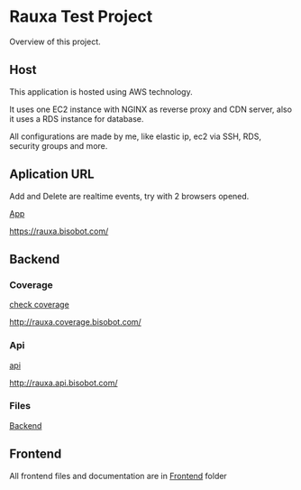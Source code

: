 # Rauxa Test Project

Overview of this project.
## Host
This application is hosted using AWS technology.

It uses one EC2 instance with NGINX as reverse proxy and CDN server, also it uses a RDS instance for database.

All configurations are made by me, like elastic ip, ec2 via SSH, RDS, security groups and more.


## Aplication URL
Add and Delete are realtime events, try with 2 browsers opened.

[App](https://rauxa.bisobot.com/)

https://rauxa.bisobot.com/


## Backend

### Coverage
[check coverage](http://rauxa.coverage.bisobot.com/)

http://rauxa.coverage.bisobot.com/

### Api
[api](http://rauxa.api.bisobot.com/)

http://rauxa.api.bisobot.com/

### Files
[Backend](backend/)

## Frontend
 All frontend files and documentation are in [Frontend](frontend/) folder
